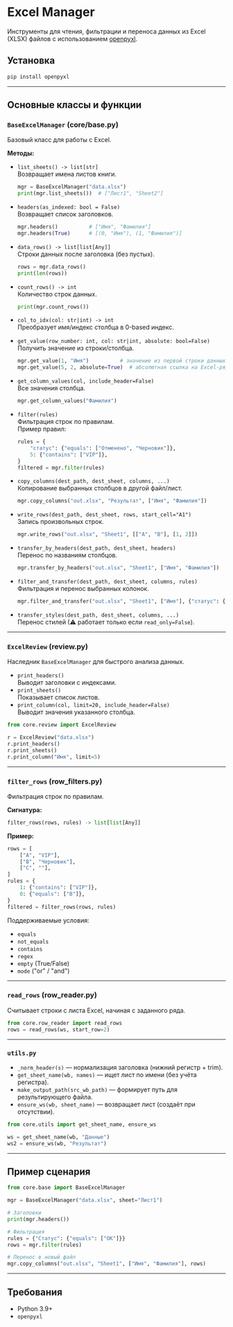 # Excel Manager

Инструменты для чтения, фильтрации и переноса данных из Excel (XLSX) файлов с использованием [openpyxl](https://openpyxl.readthedocs.io/).

## Установка

```bash
pip install openpyxl
```

---

## Основные классы и функции

### `BaseExcelManager` (core/base.py)

Базовый класс для работы с Excel.

**Методы:**

- `list_sheets() -> list[str]`  
  Возвращает имена листов книги.
  ```python
  mgr = BaseExcelManager("data.xlsx")
  print(mgr.list_sheets())  # ["Лист1", "Sheet2"]
  ```

- `headers(as_indexed: bool = False)`  
  Возвращает список заголовков.
  ```python
  mgr.headers()          # ["Имя", "Фамилия"]
  mgr.headers(True)      # [(0, "Имя"), (1, "Фамилия")]
  ```

- `data_rows() -> list[list[Any]]`  
  Строки данных после заголовка (без пустых).
  ```python
  rows = mgr.data_rows()
  print(len(rows))
  ```

- `count_rows() -> int`  
  Количество строк данных.
  ```python
  print(mgr.count_rows())
  ```

- `col_to_idx(col: str|int) -> int`  
  Преобразует имя/индекс столбца в 0-based индекс.

- `get_value(row_number: int, col: str|int, absolute: bool=False)`  
  Получить значение из строки/столбца.
  ```python
  mgr.get_value(1, "Имя")          # значение из первой строки данных
  mgr.get_value(5, 2, absolute=True)  # абсолютная ссылка на Excel-ряд
  ```

- `get_column_values(col, include_header=False)`  
  Все значения столбца.
  ```python
  mgr.get_column_values("Фамилия")
  ```

- `filter(rules)`  
  Фильтрация строк по правилам.  
  Пример правил:
  ```python
  rules = {
      "статус": {"equals": ["Отменено", "Черновик"]},
      5: {"contains": ["VIP"]},
  }
  filtered = mgr.filter(rules)
  ```

- `copy_columns(dest_path, dest_sheet, columns, ...)`  
  Копирование выбранных столбцов в другой файл/лист.
  ```python
  mgr.copy_columns("out.xlsx", "Результат", ["Имя", "Фамилия"])
  ```

- `write_rows(dest_path, dest_sheet, rows, start_cell="A1")`  
  Запись произвольных строк.
  ```python
  mgr.write_rows("out.xlsx", "Sheet1", [["A", "B"], [1, 2]])
  ```

- `transfer_by_headers(dest_path, dest_sheet, headers)`  
  Перенос по названиям столбцов.
  ```python
  mgr.transfer_by_headers("out.xlsx", "Sheet1", ["Имя", "Фамилия"])
  ```

- `filter_and_transfer(dest_path, dest_sheet, columns, rules)`  
  Фильтрация и перенос выбранных колонок.
  ```python
  mgr.filter_and_transfer("out.xlsx", "Sheet1", ["Имя"], {"статус": {"equals": ["OK"]}})
  ```

- `transfer_styles(dest_path, dest_sheet, columns, ...)`  
  Перенос стилей (⚠ работает только если `read_only=False`).

---

### `ExcelReview` (review.py)

Наследник `BaseExcelManager` для быстрого анализа данных.

- `print_headers()`  
  Выводит заголовки с индексами.
- `print_sheets()`  
  Показывает список листов.
- `print_column(col, limit=20, include_header=False)`  
  Выводит значения указанного столбца.

```python
from core.review import ExcelReview

r = ExcelReview("data.xlsx")
r.print_headers()
r.print_sheets()
r.print_column("Имя", limit=5)
```

---

### `filter_rows` (row_filters.py)

Фильтрация строк по правилам.

**Сигнатура:**
```python
filter_rows(rows, rules) -> list[list[Any]]
```

**Пример:**
```python
rows = [
    ["A", "VIP"],
    ["B", "Черновик"],
    ["C", ""],
]
rules = {
    1: {"contains": ["VIP"]},
    0: {"equals": ["B"]},
}
filtered = filter_rows(rows, rules)
```

Поддерживаемые условия:
- `equals`
- `not_equals`
- `contains`
- `regex`
- `empty` (True/False)
- `mode` ("or" / "and")

---

### `read_rows` (row_reader.py)

Считывает строки с листа Excel, начиная с заданного ряда.

```python
from core.row_reader import read_rows
rows = read_rows(ws, start_row=2)
```

---

### `utils.py`

- `_norm_header(s)` — нормализация заголовка (нижний регистр + trim).
- `get_sheet_name(wb, names)` — ищет лист по имени (без учёта регистра).
- `make_output_path(src_wb_path)` — формирует путь для результирующего файла.
- `ensure_ws(wb, sheet_name)` — возвращает лист (создаёт при отсутствии).

```python
from core.utils import get_sheet_name, ensure_ws

ws = get_sheet_name(wb, "Данные")
ws2 = ensure_ws(wb, "Результат")
```

---

## Пример сценария

```python
from core.base import BaseExcelManager

mgr = BaseExcelManager("data.xlsx", sheet="Лист1")

# Заголовки
print(mgr.headers())

# Фильтрация
rules = {"Статус": {"equals": ["OK"]}}
rows = mgr.filter(rules)

# Перенос в новый файл
mgr.copy_columns("out.xlsx", "Sheet1", ["Имя", "Фамилия"], rows)
```

---

## Требования

- Python 3.9+
- `openpyxl`
